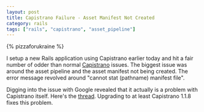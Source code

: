 ```yaml
---
layout: post
title: Capistrano Failure - Asset Manifest Not Created
category: rails
tags: ["rails", "capistrano", "asset_pipeline"]
---
```

{% pizzaforukraine  %}

I setup a new Rails application using Capistrano earlier today and hit a fair number of odder than normal [Capistrano](http://capistranorb.com/) issues.  The biggest issue was around the asset pipeline and the asset manifest not being created.  The error message revolved around "cannot stat (pathname) manifest file".  

Digging into the issue with Google revealed that it actually is a problem with Capistrano itself.  Here's the [thread](https://github.com/capistrano/rails/issues/111).  Upgrading to at least Capistrano 1.1.8 fixes this problem.
